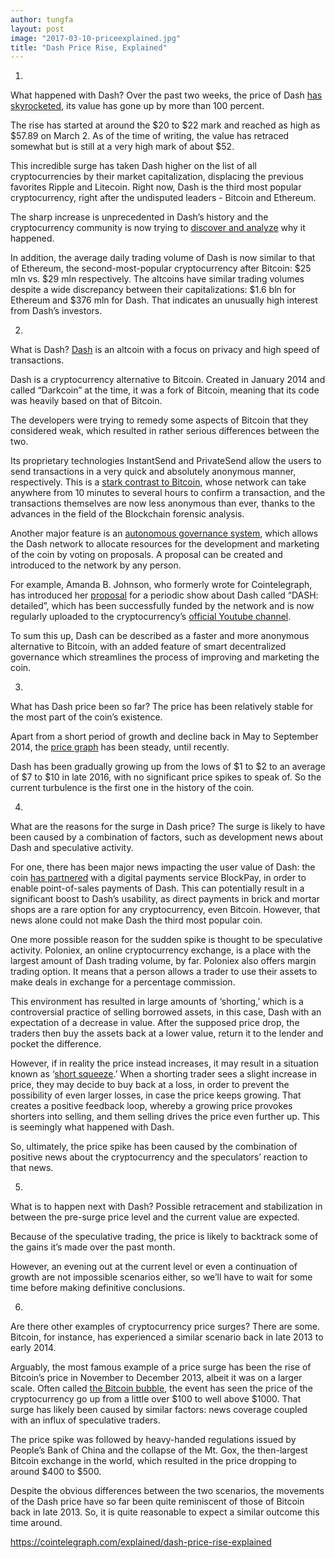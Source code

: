 ```yaml
---
author: tungfa
layout: post
image: "2017-03-10-priceexplained.jpg"
title: "Dash Price Rise, Explained"
---
```


1.
What happened with Dash?
Over the past two weeks, the price of Dash [has skyrocketed](https://cointelegraph.com/news/dash-reaches-dizzying-highs-as-enthusiasm-for-number-3-crypto-grows), its value has gone up by more than 100 percent.

The rise has started at around the $20 to $22 mark and reached as high as $57.89 on March 2. As of the time of writing, the value has retraced somewhat but is still at a very high mark of about $52.

This incredible surge has taken Dash higher on the list of all cryptocurrencies by their market capitalization, displacing the previous favorites Ripple and Litecoin. Right now, Dash is the third most popular cryptocurrency, right after the undisputed leaders - Bitcoin and Ethereum.

The sharp increase is unprecedented in Dash’s history and the cryptocurrency community is now trying to [discover and analyze](http://thedashtimes.com/2017/03/03/dash-becomes-third-valuable-cryptocurrency-based-market-cap/) why it happened.

In addition, the average daily trading volume of Dash is now similar to that of Ethereum, the second-most-popular cryptocurrency after Bitcoin: $25 mln vs. $29 mln respectively. The altcoins have similar trading volumes despite a wide discrepancy between their capitalizations: $1.6 bln for Ethereum and $376 mln for Dash. That indicates an unusually high interest from Dash’s investors.

2.
What is Dash?
[Dash](https://www.dash.org) is an altcoin with a focus on privacy and high speed of transactions.

Dash is a cryptocurrency alternative to Bitcoin. Created in January 2014 and called “Darkcoin” at the time, it was a fork of Bitcoin, meaning that its code was heavily based on that of Bitcoin.

The developers were trying to remedy some aspects of Bitcoin that they considered weak, which resulted in rather serious differences between the two.

Its proprietary technologies InstantSend and PrivateSend allow the users to send transactions in a very quick and absolutely anonymous manner, respectively. This is a [stark contrast to Bitcoin](https://cointelegraph.com/explained/bitcoin-scaling-problem-explained), whose network can take anywhere from 10 minutes to several hours to confirm a transaction, and the transactions themselves are now less anonymous than ever, thanks to the advances in the field of the Blockchain forensic analysis.

Another major feature is an [autonomous governance system](https://cointelegraph.com/news/pr-decentralized-how-dash-succeeded-in-dao-powered-public-outreach), which allows the Dash network to allocate resources for the development and marketing of the coin by voting on proposals. A proposal can be created and introduced to the network by any person.

For example, Amanda B. Johnson, who formerly wrote for Cointelegraph, has introduced her [proposal](https://www.dashcentral.org/p/dash-detailed-2-shows) for a periodic show about Dash called “DASH: detailed”, which has been successfully funded by the network and is now regularly uploaded to the cryptocurrency’s [official Youtube channel](https://www.youtube.com/channel/UCAzD2v9Yx4a4iS2_-unODkA/videos).

To sum this up, Dash can be described as a faster and more anonymous alternative to Bitcoin, with an added feature of smart decentralized governance which streamlines the process of improving and marketing the coin.

3.
What has Dash price been so far?
The price has been relatively stable for the most part of the coin’s existence.

Apart from a short period of growth and decline back in May to September 2014, the [price graph](http://coinmarketcap.com/currencies/dash/#charts) has been steady, until recently.

Dash has been gradually growing up from the lows of $1 to $2 to an average of $7 to $10 in late 2016, with no significant price spikes to speak of. So the current turbulence is the first one in the history of the coin.

4.
What are the reasons for the surge in Dash price?
The surge is likely to have been caused by a combination of factors, such as development news about Dash and speculative activity.

For one, there has been major news impacting the user value of Dash: the coin [has partnered](http://thedashtimes.com/2017/02/27/dash-partners-with-blockpay-to-enable-point-of-sale-purchases-at-brick-and-mortar-stores/) with a digital payments service BlockPay, in order to enable point-of-sales payments of Dash. This can potentially result in a significant boost to Dash’s usability, as direct payments in brick and mortar shops are a rare option for any cryptocurrency, even Bitcoin. However, that news alone could not make Dash the third most popular coin.

One more possible reason for the sudden spike is thought to be speculative activity. Poloniex, an online cryptocurrency exchange, is a place with the largest amount of Dash trading volume, by far. Poloniex also offers margin trading option. It means that a person allows a trader to use their assets to make deals in exchange for a percentage commission.

This environment has resulted in large amounts of ‘shorting,’ which is a controversial practice of selling borrowed assets, in this case, Dash with an expectation of a decrease in value. After the supposed price drop, the traders then buy the assets back at a lower value, return it to the lender and pocket the difference.

However, if in reality the price instead increases, it may result in a situation known as ‘[short squeeze](http://www.investopedia.com/terms/s/shortsqueeze.asp).’ When a shorting trader sees a slight increase in price, they may decide to buy back at a loss, in order to prevent the possibility of even larger losses, in case the price keeps growing. That creates a positive feedback loop, whereby a growing price provokes shorters into selling, and them selling drives the price even further up. This is seemingly what happened with Dash.

So, ultimately, the price spike has been caused by the combination of positive news about the cryptocurrency and the speculators’ reaction to that news.

5.
What is to happen next with Dash?
Possible retracement and stabilization in between the pre-surge price level and the current value are expected.

Because of the speculative trading, the price is likely to backtrack some of the gains it’s made over the past month.

However, an evening out at the current level or even a continuation of growth are not impossible scenarios either, so we’ll have to wait for some time before making definitive conclusions.

6.
Are there other examples of cryptocurrency price surges?
There are some. Bitcoin, for instance, has experienced a similar scenario back in late 2013 to early 2014.

Arguably, the most famous example of a price surge has been the rise of Bitcoin’s price in November to December 2013, albeit it was on a larger scale. Often called [the Bitcoin bubble](https://cointelegraph.com/news/bitcoin_s_slick_willy_insider_bots_behind_the_bitcoin_bubble), the event has seen the price of the cryptocurrency go up from a little over $100 to well above $1000. That surge has likely been caused by similar factors: news coverage coupled with an influx of speculative traders.

The price spike was followed by heavy-handed regulations issued by People’s Bank of China and the collapse of the Mt. Gox, the then-largest Bitcoin exchange in the world, which resulted in the price dropping to around $400 to $500.

Despite the obvious differences between the two scenarios, the movements of the Dash price have so far been quite reminiscent of those of Bitcoin back in late 2013. So, it is quite reasonable to expect a similar outcome this time around.

<https://cointelegraph.com/explained/dash-price-rise-explained>
